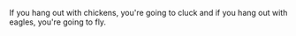 If you hang out with chickens, you're going to cluck and if you hang out with eagles, you're going to fly.
